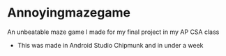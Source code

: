 # Annoyingmazegame

An unbeatable maze game I made for my final project in my AP CSA class

* This was made in Android Studio Chipmunk and in under a week
